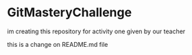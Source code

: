 # GitMasteryChallenge
im creating this repository for activity one given by our teacher

this is a change on README.md file 
